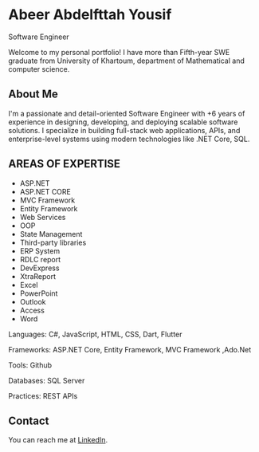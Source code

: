 # Abeer Abdelfttah Yousif
Software Engineer

Welcome to my personal portfolio! I have more than Fifth-year SWE graduate from University of Khartoum, department of Mathematical and computer science.

## About Me
I'm a passionate and detail-oriented Software Engineer with +6 years of experience in designing, developing, and deploying scalable software solutions. I specialize in building full-stack web applications, APIs, and enterprise-level systems using modern technologies like .NET Core, SQL.
## AREAS OF EXPERTISE
- ASP.NET 
- ASP.NET CORE 
- MVC Framework 
- Entity Framework 
- Web Services 
- OOP      
- State Management 
- Third-party libraries 
- ERP System                           
- RDLC report 
- DevExpress 
- XtraReport 
- Excel 
- PowerPoint 
- Outlook 
- Access 
- Word 

Languages: C#, JavaScript, HTML, CSS, Dart, Flutter

Frameworks: ASP.NET Core, Entity Framework, MVC Framework ,Ado.Net

Tools: Github

Databases: SQL Server

Practices: REST APIs
## Contact
You can reach me at [LinkedIn](https://www.linkedin.com/in/abeer-abdelfttah-645917167/).
